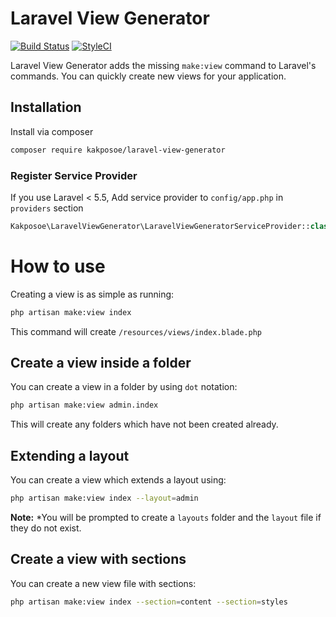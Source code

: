 # Laravel View Generator

[![Build Status](https://travis-ci.org/kakposoe/laravel-view-generator.svg?branch=master)](https://travis-ci.org/kakposoe/laravel-view-generator)
[![StyleCI](https://styleci.io/repos/189003998/shield?branch=master)](https://styleci.io/repos/189003998)

Laravel View Generator adds the missing `make:view` command to Laravel's commands. You can quickly create new views for your application.

## Installation

Install via composer
```bash
composer require kakposoe/laravel-view-generator
```

### Register Service Provider

If you use Laravel < 5.5, Add service provider to `config/app.php` in `providers` section
```php
Kakposoe\LaravelViewGenerator\LaravelViewGeneratorServiceProvider::class,
```

# How to use
Creating a view is as simple as running:

```bash
php artisan make:view index
```

This command will create `/resources/views/index.blade.php`


## Create a view inside a folder
You can create a view in a folder by using `dot` notation:

```bash
php artisan make:view admin.index
```

This will create any folders which have not been created already.

## Extending a layout
You can create a view which extends a layout using:

```bash
php artisan make:view index --layout=admin
```

**Note:** *You will be prompted to create a `layouts` folder and the `layout` file if they do not exist.

## Create a view with sections
You can create a new view file with sections:

```bash
php artisan make:view index --section=content --section=styles
```
